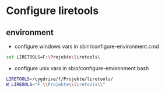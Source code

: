 # Configure liretools

## environment
- configure windows vars in sbin/configure-environment.cmd
```bash
set LIRETOOLS=F:\Projekte\liretools\
```   
- configure unix vars in sbin/configure-environment.bash
```bash
LIRETOOLS=/cygdrive/f/Projekte/liretools/
W_LIREOOLS="F:\\Projekte\\liretools\\"
```
